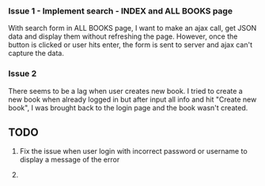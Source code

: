 ### Issue 1 - Implement search - INDEX and ALL BOOKS page

With search form in ALL BOOKS page, I want to make an ajax call, get JSON data and display them without refreshing the page. However, once the button is clicked or user hits enter, the form is sent to server and ajax can't capture the data.

### Issue 2

There seems to be a lag when user creates new book. I tried to create a new book when already logged in but after input all info and hit "Create new book", I was brought back to the login page and the book wasn't created.


## TODO

1. Fix the issue when user login with incorrect password or username to display a message of the error

2. 
